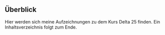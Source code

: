 ## Überblick 
Hier werden sich meine Aufzeichnungen zu dem Kurs Delta 25 finden. Ein Inhaltsverzeichnis folgt zum Ende.
